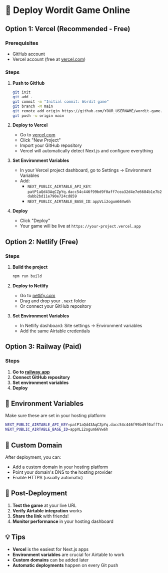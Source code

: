 # 🚀 Deploy Wordit Game Online

## Option 1: Vercel (Recommended - Free)

### Prerequisites
- GitHub account
- Vercel account (free at [vercel.com](https://vercel.com))

### Steps

1. **Push to GitHub**
   ```bash
   git init
   git add .
   git commit -m "Initial commit: Wordit game"
   git branch -M main
   git remote add origin https://github.com/YOUR_USERNAME/wordit-game.git
   git push -u origin main
   ```

2. **Deploy to Vercel**
   - Go to [vercel.com](https://vercel.com)
   - Click "New Project"
   - Import your GitHub repository
   - Vercel will automatically detect Next.js and configure everything

3. **Set Environment Variables**
   - In your Vercel project dashboard, go to Settings → Environment Variables
   - Add:
     - `NEXT_PUBLIC_AIRTABLE_API_KEY`: `patP1aQd43AqCZpYq.dacc54c446f99bd9f0aff7cea32d4e7e6684b1e7b2dabb2bd11e790e724cd859`
     - `NEXT_PUBLIC_AIRTABLE_BASE_ID`: `appVLi2ogum66Vw6h`

4. **Deploy**
   - Click "Deploy"
   - Your game will be live at `https://your-project.vercel.app`

## Option 2: Netlify (Free)

### Steps

1. **Build the project**
   ```bash
   npm run build
   ```

2. **Deploy to Netlify**
   - Go to [netlify.com](https://netlify.com)
   - Drag and drop your `.next` folder
   - Or connect your GitHub repository

3. **Set Environment Variables**
   - In Netlify dashboard: Site settings → Environment variables
   - Add the same Airtable credentials

## Option 3: Railway (Paid)

### Steps

1. **Go to [railway.app](https://railway.app)**
2. **Connect GitHub repository**
3. **Set environment variables**
4. **Deploy**

## 🔧 Environment Variables

Make sure these are set in your hosting platform:

```bash
NEXT_PUBLIC_AIRTABLE_API_KEY=patP1aQd43AqCZpYq.dacc54c446f99bd9f0aff7cea32d4e7e6684b1e7b2dabb2bd11e790e724cd859
NEXT_PUBLIC_AIRTABLE_BASE_ID=appVLi2ogum66Vw6h
```

## 📱 Custom Domain

After deployment, you can:
- Add a custom domain in your hosting platform
- Point your domain's DNS to the hosting provider
- Enable HTTPS (usually automatic)

## 🎯 Post-Deployment

1. **Test the game** at your live URL
2. **Verify Airtable integration** works
3. **Share the link** with friends!
4. **Monitor performance** in your hosting dashboard

## 💡 Tips

- **Vercel** is the easiest for Next.js apps
- **Environment variables** are crucial for Airtable to work
- **Custom domains** can be added later
- **Automatic deployments** happen on every Git push
